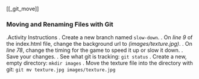 [[_git_move]]
### Moving and Renaming Files with Git

.Activity Instructions
. Create a new branch named `slow-down`.
. On *line 9* of the index.html file, change the background url to *(images/texture.jpg)*.
. On *line 78*, change the timing for the game to speed it up or slow it down.
. Save your changes.
. See what git is tracking: `git status`
. Create a new, empty directory: `mkdir images`
. Move the texture file into the directory with git: `git mv texture.jpg images/texture.jpg`
